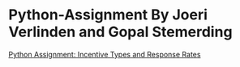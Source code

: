 # Python-Assignment By Joeri Verlinden and Gopal Stemerding

[Python Assignment: Incentive Types and Response Rates](https://github.com/GStemerding/Python-Assignment/blob/master/Python%20Assignment%20(4).ipynb)
